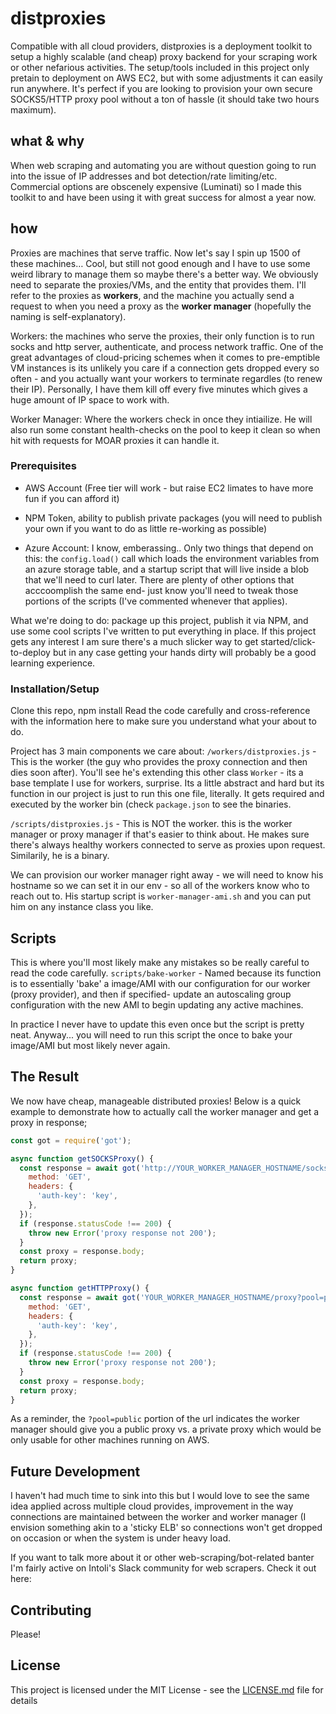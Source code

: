 

# distproxies
Compatible with all cloud providers, distproxies is a deployment toolkit to setup a highly scalable (and cheap) proxy backend for your scraping work or other nefarious activities. 
The setup/tools included in this project only pretain to deployment on AWS EC2, but with some adjustments it can easily run anywhere.
It's perfect if you are looking to provision your own secure SOCKS5/HTTP proxy pool without a ton of hassle (it should take two hours maximum).

## what & why
When web scraping and automating you are without question going to run into the issue of IP addresses and bot detection/rate limiting/etc. Commercial options are obscenely expensive (Luminati) so I made this toolkit to and have been using it with great success for almost a year now. 

## how
Proxies are machines that serve traffic. Now let's say I spin up 1500 of these machines… Cool, but still not good enough and I have to use some weird library to manage them so maybe there's a better way. 
We obviously need to separate the proxies/VMs, and the entity that provides them. I'll refer to the proxies as **workers**, and the machine you actually send a request to when you need a proxy as the **worker manager** (hopefully the naming is self-explanatory).

Workers: the machines who serve the proxies, their only function is to run socks and  http server, authenticate, and process network traffic. One of the great advantages of cloud-pricing schemes when it comes to pre-emptible VM instances is its unlikely you care if a connection gets dropped every so often - and you actually want your workers to terminate regardles (to renew their IP). Personally, I have them kill off every five minutes which gives a huge amount of IP space to work with.

Worker Manager: Where the workers check in once they intiailize. He will also run some constant health-checks on the pool to keep it clean so when hit with requests for MOAR proxies it can handle it.

### Prerequisites
- AWS Account (Free tier will work - but raise EC2 limates to have more fun if you can afford it)

- NPM Token, ability to publish private packages (you will need to publish your own if you want to do as little re-working as possible)

- Azure Account: I know, emberassing.. Only two things that depend on this: the `config.load()` call which loads the environment variables from an azure storage table, and a startup script that will live inside a blob that we'll need to curl later. There are plenty of other options that acccoomplish the same end- just know you'll need to tweak those portions of the scripts (I've commented whenever that applies).

What we're doing to do: package up this project, publish it via NPM, and use some cool scripts I've written to put everything in place. If this project gets any interest I am sure there's a much slicker way to get started/click-to-deploy but in any case getting your hands dirty will probably be a good learning experience.

### Installation/Setup
Clone this repo, npm install
Read the code carefully and cross-reference with the information here to make sure you understand what your about to do.

Project has 3 main components we care about:
`/workers/distproxies.js` - This is the worker (the guy who provides the proxy connection and then dies soon after). You'll see he's extending this other class `Worker` - its a base template I use for workers, surprise. Its a little abstract and hard but its function in our project is just to run this one file, literally. It gets required and executed by the worker bin (check `package.json` to see the binaries.

`/scripts/distproxies.js` - This is NOT the worker. this is the worker manager or proxy manager if that's easier to think about. He makes sure there's always healthy workers connected to serve as proxies upon request. Similarily, he is a binary.

We can provision our worker manager right away - we will need to know his hostname so we can set it in our env - so all of the workers know who to reach out to. His startup script is `worker-manager-ami.sh` and you can put him on any instance class you like.

## Scripts
This is where you'll most likely make any mistakes so be really careful to read the code carefully. 
`scripts/bake-worker` - Named because its function is to essentially 'bake' a image/AMI with our configuration for our worker (proxy provider), and then if specified- update an autoscaling group configuration with the new AMI to begin updating any active machines.

In practice I never have to update this even once but the script is pretty neat. Anyway... you will need to run this script the once to bake your image/AMI but most likely never again.


## The Result
We now have cheap, manageable distributed proxies! Below is a quick example to demonstrate how to actually call the worker manager and get a proxy in response; 
```js
const got = require('got');

async function getSOCKSProxy() {
  const response = await got('http://YOUR_WORKER_MANAGER_HOSTNAME/socks-proxy?pool=public', {
    method: 'GET',
    headers: {
      'auth-key': 'key',
    },
  });
  if (response.statusCode !== 200) {
    throw new Error('proxy response not 200');
  }
  const proxy = response.body;
  return proxy;
}

async function getHTTPProxy() {
  const response = await got('YOUR_WORKER_MANAGER_HOSTNAME/proxy?pool=public', {
    method: 'GET',
    headers: {
      'auth-key': 'key',
    },
  });
  if (response.statusCode !== 200) {
    throw new Error('proxy response not 200');
  }
  const proxy = response.body;
  return proxy;
}
```

As a reminder, the `?pool=public` portion of the url indicates the worker manager should give you a public proxy vs. a private proxy which would be only usable for other machines running on AWS. 

## Future Development
I haven't had much time to sink into this but I  would love to see the same idea applied across multiple cloud provides, improvement in the way connections are maintained between the worker and worker manager (I envision something akin to a 'sticky ELB' so connections won't get dropped on occasion or when the system is under heavy load.

If you want to talk more about it or other web-scraping/bot-related banter I'm fairly active on Intoli's Slack community for web scrapers. Check it out here: 


## Contributing
Please!

## License
This project is licensed under the MIT License - see the [LICENSE.md](LICENSE.md) file for details

<!--stackedit_data:
eyJoaXN0b3J5IjpbNjE5NTMxOTY2LDgxMDU3ODAzOV19
-->